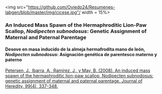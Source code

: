 
<img src="https://github.com/Oviedo24/Resumenes-labgen/blob/master/img/cicese.jpg"/ width = 15%>

### An Induced Mass Spawn of the Hermaphroditic Lion-Paw Scallop, *Nodipecten subnodosus*: Genetic Assignment of Maternal and Paternal Parentage
#### Desove en masa inducido de la almeja hermafrodita mano de león, *Nodipecten subnodosus*: Asignación genética de parentesco materno y paterno
[Petersen, J., Ibarra, A., Ramírez, J., y May, B. (2008). An induced mass spawn of the hermaphroditic lion-paw scallop, Nodipecten subnodosus: genetic assignment of maternal and paternal parentage. Journal of Heredity, 99(4), 337-348.](http://jhered.oxfordjournals.org/content/99/4/337.full)
